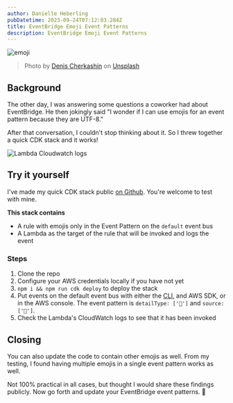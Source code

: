 ```yaml
---
author: Danielle Heberling
pubDatetime: 2023-09-24T07:12:03.284Z
title: EventBridge Emoji Event Patterns
description: EventBridge Emoji Event Patterns
---
```


![emoji](/assets/emoji.jpg)

> Photo by <a href="https://unsplash.com/@denic?utm_source=unsplash&utm_medium=referral&utm_content=creditCopyText">Denis Cherkashin</a> on <a href="https://unsplash.com/photos/qIKSsOMIhpM?utm_source=unsplash&utm_medium=referral&utm_content=creditCopyText">Unsplash</a>

## Background

The other day, I was answering some questions a coworker had about EventBridge. He then jokingly said "I wonder if I can use emojis for an event pattern because they are UTF-8."

After that conversation, I couldn't stop thinking about it. So I threw together a quick CDK stack and it works!

![Lambda Cloudwatch logs](/assets/cw-log.png)

## Try it yourself

I've made my quick CDK stack public [on Github](https://github.com/deeheber/eventbridge-emoji). You're welcome to test with mine.

**This stack contains**

- A rule with emojis only in the Event Pattern on the `default` event bus
- A Lambda as the target of the rule that will be invoked and logs the event

### Steps

1. Clone the repo
2. Configure your AWS credentials locally if you have not yet
3. `npm i && npm run cdk deploy` to deploy the stack
4. Put events on the default event bus with either the [CLI](https://awscli.amazonaws.com/v2/documentation/api/latest/reference/events/put-events.html), and AWS SDK, or in the AWS console. The event pattern is `detailType: ['💩']` and `source: ['🐶']`.
5. Check the Lambda's CloudWatch logs to see that it has been invoked

## Closing

You can also update the code to contain other emojis as well. From my testing, I found having multiple emojis in a single event pattern works as well.

Not 100% practical in all cases, but thought I would share these findings publicly. Now go forth and update your EventBridge event patterns. 🎉
